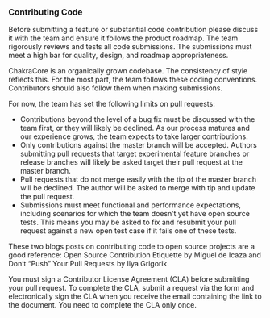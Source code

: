 ### Contributing Code

Before submitting a feature or substantial code contribution please discuss it with the team and ensure it follows the product roadmap. The team rigorously reviews and tests all code submissions. The submissions must meet a high bar for quality, design, and roadmap appropriateness.

ChakraCore is an organically grown codebase. The consistency of style reflects this. For the most part, the team follows these coding conventions. Contributors should also follow them when making submissions. 

For now, the team has set the following limits on pull requests:
* Contributions beyond the level of a bug fix must be discussed with the team first, or they will likely be declined. As our process matures and our experience grows, the team expects to take larger contributions.
* Only contributions against the master branch will be accepted. Authors submitting pull requests that target experimental feature branches or release branches will likely be asked target their pull request at the master branch.
* Pull requests that do not merge easily with the tip of the master branch will be declined. The author will be asked to merge with tip and update the pull request.
* Submissions must meet functional and performance expectations, including scenarios for which the team doesn’t yet have open source tests. This means you may be asked to fix and resubmit your pull request against a new open test case if it fails one of these tests.


These two blogs posts on contributing code to open source projects are a good reference: Open Source Contribution Etiquette by Miguel de Icaza and Don’t “Push” Your Pull Requests by Ilya Grigorik.

You must sign a Contributor License Agreement (CLA) before submitting your pull request. To complete the CLA, submit a request via the form and electronically sign the CLA when you receive the email containing the link to the document. You need to complete the CLA only once.
# 